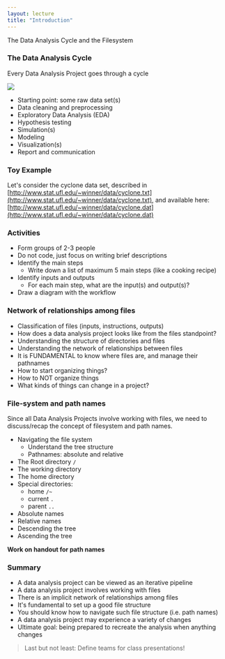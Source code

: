 ```yaml
---
layout: lecture
title: "Introduction"
---
```


<p class="message">
  The Data Analysis Cycle and the Filesystem
</p>


### The Data Analysis Cycle

Every Data Analysis Project goes through a cycle

<a href="http://www.phdcomics.com/comics/archive/phd053104s.gif" target="_blank"><img src="http://www.phdcomics.com/comics/archive/phd053104s.gif"></a>

- Starting point: some raw data set(s)
- Data cleaning and preprocessing
- Exploratory Data Analysis (EDA)
- Hypothesis testing
- Simulation(s)
- Modeling
- Visualization(s)
- Report and communication


### Toy Example

Let's consider the cyclone data set, described in 
[http://www.stat.ufl.edu/~winner/data/cyclone.txt](http://www.stat.ufl.edu/~winner/data/cyclone.txt), and available here:
[http://www.stat.ufl.edu/~winner/data/cyclone.dat](http://www.stat.ufl.edu/~winner/data/cyclone.dat)


### Activities

- Form groups of 2-3 people
- Do not code, just focus on writing brief descriptions
- Identify the main steps
	+ Write down a list of maximum 5 main steps (like a cooking recipe)
- Identify inputs and outputs
	+ For each main step, what are the input(s) and output(s)?
- Draw a diagram with the workflow


### Network of relationships among files

- Classification of files (inputs, instructions, outputs)
- How does a data analysis project looks like from the files standpoint?
- Understanding the structure of directories and files
- Understanding the network of relationships between files
- It is FUNDAMENTAL to know where files are, and manage their pathnames
- How to start organizing things?
- How to NOT organize things
- What kinds of things can change in a project?


### File-system and path names

Since all Data Analysis Projects involve working with files, we need to 
discuss/recap the concept of filesystem and path names.

- Navigating the file system
	+ Understand the tree structure
	+ Pathnames: absolute and relative
- The Root directory `/`
- The working directory
- The home directory
- Special directories: 
	+ home `/~`
	+ current `.`
	+ parent `..`
- Absolute names
- Relative names
- Descending the tree
- Ascending the tree

__Work on handout for path names__


### Summary

- A data analysis project can be viewed as an iterative pipeline
- A data analysis project involves working with files
- There is an implicit network of relationships among files
- It's fundamental to set up a good file structure
- You should know how to navigate such file structure (i.e. path names)
- A data analysis project may experience a variety of changes
- Ultimate goal: being prepared to recreate the analysis when anything changes


> Last but not least: Define teams for class presentations!
